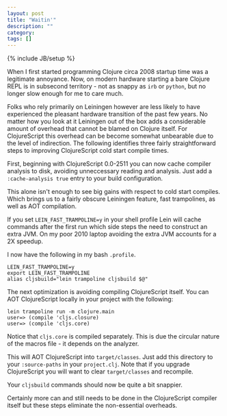 ```yaml
---
layout: post
title: "Waitin'"
description: ""
category: 
tags: []
---
```

{% include JB/setup %}

When I first started programming Clojure circa 2008 startup time
was a legitimate annoyance. Now, on modern hardware starting a bare
Clojure REPL is in subsecond territory - not as snappy as `irb` or
`python`, but no longer slow enough for me to care much.

Folks who rely primarily on Leiningen however are less likely to have
experienced the pleasant hardware transition of the past few years. No
matter how you look at it Leiningen out of the box adds a considerable
amount of overhead that cannot be blamed on Clojure itself. For
ClojureScript this overhead can be become somewhat unbearable due to
the level of indirection. The following identifies three fairly
straightforward steps to improving ClojureScript cold start compile
times.

First, beginning with ClojureScript 0.0-2511 you can now cache compiler
analysis to disk, avoiding unneccessary reading and analysis. Just add
a `:cache-analysis true` entry to your build configuration.

This alone isn't enough to see big gains with respect to cold start
compiles. Which brings us to a fairly obscure Leiningen feature, fast
trampolines, as well as AOT compilation.

If you set `LEIN_FAST_TRAMPOLINE=y` in your shell profile Lein
will cache commands after the first run which side steps the need
to construct an extra JVM. On my poor 2010 laptop avoiding the
extra JVM accounts for a 2X speedup.

I now have the following in my bash `.profile`.

```
LEIN_FAST_TRAMPOLINE=y
export LEIN_FAST_TRAMPOLINE
alias cljsbuild="lein trampoline cljsbuild $@"
```

The next optimization is avoiding compiling ClojureScript itself.
You can AOT ClojureScript locally in your project with the
following:

```
lein trampoline run -m clojure.main
user=> (compile 'cljs.closure)
user=> (compile 'cljs.core)
```

Notice that `cljs.core` is compiled separately. This is due the
circular nature of the macros file - it depends on the analyzer.

This will AOT ClojureScript into `target/classes`. Just add this
directory to your `:source-paths` in your `project.clj`. Note
that if you upgrade ClojureScript you will want to clear
`target/classes` and recompile.

Your `cljsbuild` commands should now be quite a bit snappier.

Certainly more can and still needs to be done in the ClojureScript
compiler itself but these steps eliminate the non-essential overheads.
